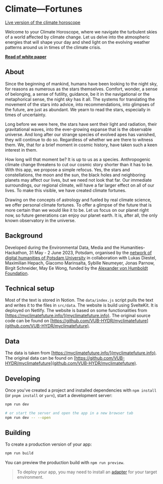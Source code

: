 # Climate—Fortunes

[Live version of the climate horoscope](https://climate-horoscope.netlify.app/)

Welcome to your Climate Horoscope, where we navigate the turbulent skies of a world affected by climate change. Let us delve into the atmospheric energies that will shape your day and shed light on the evolving weather patterns around us in times of the climate crisis.

**[Read of white paper](https://glossy-kookaburra-e1c.notion.site/Climate-Fortune-white-paper-a1429d6ed6124d519637d623cffea53d)**

## About

Since the beginning of mankind, humans have been looking to the night sky, for reasons as numerous as the stars themselves. Comfort, wonder, a sense of belonging, a sense of futility, guidance, be it in the navigational or the metaphorical sense, the night sky has it all. The systems for translating the movement of the stars into advice, into recommendations, into glimpses of the future, are just as abundant. We yearn to read the stars, especially in times of uncertainty.

Long before we were here, the stars have sent their light and radiation, their gravitational waves, into the ever-growing expanse that is the observable universe. And long after our strange species of evolved apes has vanished, they will continue to do so. Regardless of whether we are there to witness them. We, that for a brief moment in cosmic history, have taken such a keen interest in them.

How long will that moment be? It is up to us as a species. Anthropogenic climate change threatens to cut our cosmic story shorter than it has to be. With this app, we propose a simple refocus. Yes, the stars and constellations, the moon and the sun, the black holes and neighboring planets may affect our lives, but we need not look that far. Our immediate surroundings, our regional climate, will have a far larger effect on all of our lives. To make this visible, we have created climate fortunes.

Drawing on the concepts of astrology and fueled by real climate science, we offer personal climate fortunes. To offer a glimpse of the future that is more certain than we would like it to be. Let us focus on our planet right now, so future generations can enjoy our planet earth. It is, after all, the only known observatory in the universe.

## Background

Developed during the Environmental Data, Media and the Humanities-Hackathon, 31 May - 2 June 2023, Potsdam, organised by the [network of digital humanities of Potsdam University](https://www.uni-potsdam.de/de/digital-humanities/) in collaboration with Lukas Diestel, Maximilian Hepach, Giacomo Marinsalta, Sybille Neumeyer, Jonas Parnow, Birgit Schneider, May Ee Wong, funded by the [Alexander von Humboldt Foundation](https://www.humboldt-foundation.de/en/).

## Technical setup

Most of the text is stored in Notion. The `data/index.js` script pulls the text and writes it to the files in `src/data`. The website is build using SvelteKit. It is deployed on Netlify.
The website is based on some functionalities from [https://myclimatefuture.info/](myclimatefuture.info). The original source code can be found on [https://github.com/VUB-HYDR/myclimatefuture](github.com/VUB-HYDR/myclimatefuture).

## Data

The data is taken from [https://myclimatefuture.info/](myclimatefuture.info). The original data can be found on [https://github.com/VUB-HYDR/myclimatefuture](github.com/VUB-HYDR/myclimatefuture).

## Developing

Once you've created a project and installed dependencies with `npm install` (or `pnpm install` or `yarn`), start a development server:

```bash
npm run dev

# or start the server and open the app in a new browser tab
npm run dev -- --open
```

## Building

To create a production version of your app:

```bash
npm run build
```

You can preview the production build with `npm run preview`.

> To deploy your app, you may need to install an [adapter](https://kit.svelte.dev/docs/adapters) for your target environment.
